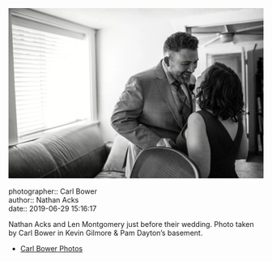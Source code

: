 ![Nathan Acks and Len Montgomery just before their wedding](assets/2019-06-29-set-1-the-ceremony-09.webp)

photographer:: Carl Bower  
author:: Nathan Acks  
date:: 2019-06-29 15:16:17

Nathan Acks and Len Montgomery just before their wedding. Photo taken by Carl Bower in Kevin Gilmore & Pam Dayton’s basement.

* [Carl Bower Photos](https://carlbowerphotos.com)
